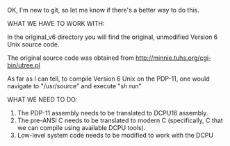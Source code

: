 OK, I'm new to git, so let me know if there's a better way to do this.

WHAT WE HAVE TO WORK WITH:

In the original_v6 directory you will find the original, unmodified Version 6 Unix source code.

The original source code was obtained from http://minnie.tuhs.org/cgi-bin/utree.pl

As far as I can tell, to compile Version 6 Unix on the PDP-11, one would navigate to "/usr/source"
and execute "sh run"

WHAT WE NEED TO DO:

1. The PDP-11 assembly needs to be translated to DCPU16 assembly.
2. The pre-ANSI C needs to be translated to modern C (specifically, C that we can compile using available DCPU tools).
3. Low-level system code needs to be modified to work with the DCPU